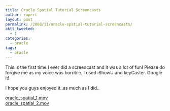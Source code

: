 ```yaml
---
title: Oracle Spatial Tutorial Screencasts
author: rupert
layout: post
permalink: /2008/11/oracle-spatial-tutorial-screencasts/
aktt_tweeted:
  - 1
categories:
  - oracle
tags:
  - oracle
---
```

This is the first time I ever did a screencast and it was a lot of fun! Please do forgive me as my voice was horrible. I used iShowU and keyCaster. Google it! 

I hope you guys enjoyed it..as much as I did..

[oracle\_spatial\_1.mov][1]  
[oracle\_spatial\_2.mov][2]

 [1]: /oracledocs/oracle_spatial_1.mov
 [2]: /oracledocs/oracle_spatial_2.mov